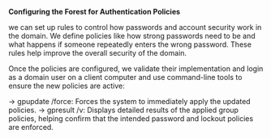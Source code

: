 **Configuring the Forest for Authentication Policies**

we can set up rules to control how passwords and account security work in the domain. We define policies like how strong passwords need to be and what happens if someone repeatedly enters the wrong password. These rules help improve the overall security of the domain.

Once the policies are configured, we validate their implementation and login as a domain user on a client computer and use command-line tools to ensure the new policies are active:

-> gpupdate /force: Forces the system to immediately apply the updated policies.
-> gpresult /v: Displays detailed results of the applied group policies, helping confirm that the intended password and lockout policies are enforced.
